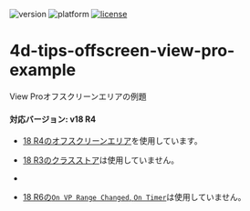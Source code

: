 ![version](https://img.shields.io/badge/version-18%20R4-EB8E5F)
![platform](https://img.shields.io/static/v1?label=platform&message=osx-64%20|%20win-64&color=blue)
[![license](https://img.shields.io/github/license/miyako/4d-tips-offscreen-view-pro-example)](LICENSE)

# 4d-tips-offscreen-view-pro-example
View Proオフスクリーンエリアの例題

#### 対応バージョン: v18 R4

* [18 R4のオフスクリーンエリア](https://blog.4d.com/4d-view-pro-offscreen-areas/)を使用しています。
 
* [18 R3のクラスストア](https://blog.4d.com/an-intro-to-object-oriented-programming-in-4d-classes/)は使用していません。
* 
* [18 R6の`On VP Range Changed`, `On Timer`](https://blog.4d.com/4d-view-pro-end-of-document-loading/)は使用していません。

